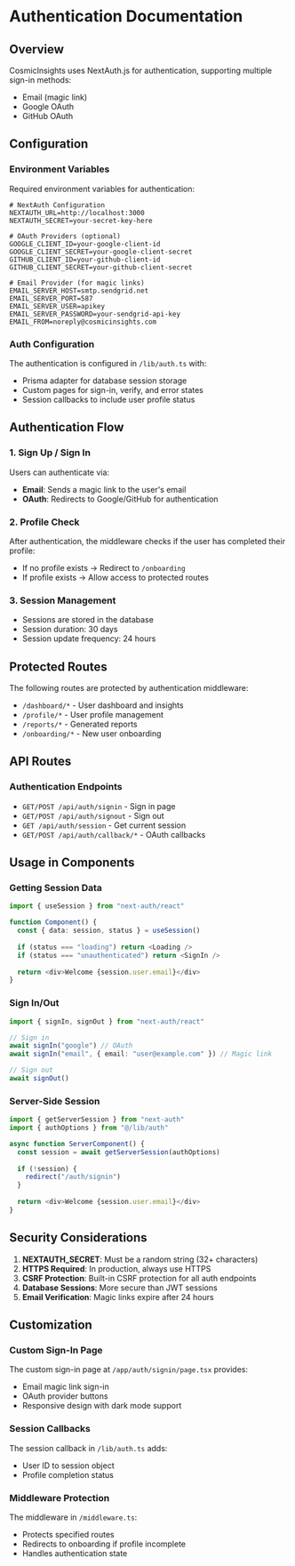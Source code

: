 # Authentication Documentation

## Overview

CosmicInsights uses NextAuth.js for authentication, supporting multiple sign-in methods:
- Email (magic link)
- Google OAuth
- GitHub OAuth

## Configuration

### Environment Variables

Required environment variables for authentication:

```env
# NextAuth Configuration
NEXTAUTH_URL=http://localhost:3000
NEXTAUTH_SECRET=your-secret-key-here

# OAuth Providers (optional)
GOOGLE_CLIENT_ID=your-google-client-id
GOOGLE_CLIENT_SECRET=your-google-client-secret
GITHUB_CLIENT_ID=your-github-client-id
GITHUB_CLIENT_SECRET=your-github-client-secret

# Email Provider (for magic links)
EMAIL_SERVER_HOST=smtp.sendgrid.net
EMAIL_SERVER_PORT=587
EMAIL_SERVER_USER=apikey
EMAIL_SERVER_PASSWORD=your-sendgrid-api-key
EMAIL_FROM=noreply@cosmicinsights.com
```

### Auth Configuration

The authentication is configured in `/lib/auth.ts` with:
- Prisma adapter for database session storage
- Custom pages for sign-in, verify, and error states
- Session callbacks to include user profile status

## Authentication Flow

### 1. Sign Up / Sign In
Users can authenticate via:
- **Email**: Sends a magic link to the user's email
- **OAuth**: Redirects to Google/GitHub for authentication

### 2. Profile Check
After authentication, the middleware checks if the user has completed their profile:
- If no profile exists → Redirect to `/onboarding`
- If profile exists → Allow access to protected routes

### 3. Session Management
- Sessions are stored in the database
- Session duration: 30 days
- Session update frequency: 24 hours

## Protected Routes

The following routes are protected by authentication middleware:
- `/dashboard/*` - User dashboard and insights
- `/profile/*` - User profile management
- `/reports/*` - Generated reports
- `/onboarding/*` - New user onboarding

## API Routes

### Authentication Endpoints
- `GET/POST /api/auth/signin` - Sign in page
- `GET/POST /api/auth/signout` - Sign out
- `GET /api/auth/session` - Get current session
- `GET/POST /api/auth/callback/*` - OAuth callbacks

## Usage in Components

### Getting Session Data
```typescript
import { useSession } from "next-auth/react"

function Component() {
  const { data: session, status } = useSession()
  
  if (status === "loading") return <Loading />
  if (status === "unauthenticated") return <SignIn />
  
  return <div>Welcome {session.user.email}</div>
}
```

### Sign In/Out
```typescript
import { signIn, signOut } from "next-auth/react"

// Sign in
await signIn("google") // OAuth
await signIn("email", { email: "user@example.com" }) // Magic link

// Sign out
await signOut()
```

### Server-Side Session
```typescript
import { getServerSession } from "next-auth"
import { authOptions } from "@/lib/auth"

async function ServerComponent() {
  const session = await getServerSession(authOptions)
  
  if (!session) {
    redirect("/auth/signin")
  }
  
  return <div>Welcome {session.user.email}</div>
}
```

## Security Considerations

1. **NEXTAUTH_SECRET**: Must be a random string (32+ characters)
2. **HTTPS Required**: In production, always use HTTPS
3. **CSRF Protection**: Built-in CSRF protection for all auth endpoints
4. **Database Sessions**: More secure than JWT sessions
5. **Email Verification**: Magic links expire after 24 hours

## Customization

### Custom Sign-In Page
The custom sign-in page at `/app/auth/signin/page.tsx` provides:
- Email magic link sign-in
- OAuth provider buttons
- Responsive design with dark mode support

### Session Callbacks
The session callback in `/lib/auth.ts` adds:
- User ID to session object
- Profile completion status

### Middleware Protection
The middleware in `/middleware.ts`:
- Protects specified routes
- Redirects to onboarding if profile incomplete
- Handles authentication state